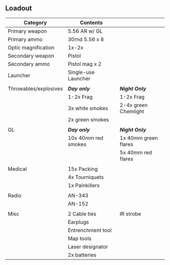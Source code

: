 ## Loadout

|Category             | Contents             |                     |
|---------------------|----------------------|---------------------|
| Primary weapon      | 5.56 AR w/ GL        |                     |
| Primary ammo        | 30rnd 5.56 x 8       |                     |
| Optic magnification | 1x-2x                |                     |
| Secondary weapon    | Pistol               |                     |
| Secondary ammo      | Pistol mag x 2       |                     |
| Launcher            | Single-use Launcher  |                     |
|                     |                      |                     |
|Throwables/explosives| ***Day only***       | ***Night Only***    |
|                     | 1-2x Frag            | 1-2x Frag           |
|                     | 3x white smokes      | 2-4x green Chemlight|
|                     | 2x green smokes      |                     |
|                     |                      |                     |
| GL                  | ***Day only***       | ***Night Only***    |
|                     | 10x 40mm red smokes  | 1x 40mm green flares|
|                     |                      | 5x 40mm red flares  |
|                     |                      |                     |
| Medical             | 15x Packing          |                     |
|                     | 4x Tourniquets       |                     |
|                     | 1x Painkillers       |                     |
|                     |                      |                     |
| Radio               | AN-343               |                     |
|                     | AN-152               |                     |
|                     |                      |                     |
| Misc                | 2 Cable ties         | IR strobe           |
|                     | Earplugs             |                     |
|                     | Entrenchment tool    |                     |
|                     | Map tools            |                     |
|                     | Laser designator     |                     |
|                     | 2x batteries         |                     |